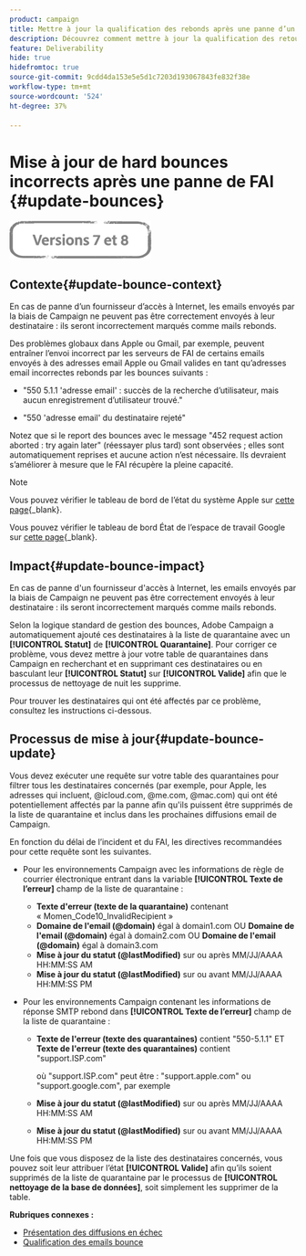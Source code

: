 ```yaml
---
product: campaign
title: Mettre à jour la qualification des rebonds après une panne d’un FAI
description: Découvrez comment mettre à jour la qualification des retours après une panne dʼun fournisseur dʼaccès à Internet
feature: Deliverability
hide: true
hidefromtoc: true
source-git-commit: 9cdd4da153e5e5d1c7203d193067843fe832f38e
workflow-type: tm+mt
source-wordcount: '524'
ht-degree: 37%

---
```


# Mise à jour de hard bounces incorrects après une panne de FAI {#update-bounces}

![](../../assets/common.svg)

## Contexte{#update-bounce-context}

En cas de panne d’un fournisseur d’accès à Internet, les emails envoyés par la biais de Campaign ne peuvent pas être correctement envoyés à leur destinataire : ils seront incorrectement marqués comme mails rebonds.

Des problèmes globaux dans Apple ou Gmail, par exemple, peuvent entraîner l’envoi incorrect par les serveurs de FAI de certains emails envoyés à des adresses email Apple ou Gmail valides en tant qu’adresses email incorrectes rebonds par les bounces suivants :

* &quot;550 5.1.1 &#39;adresse email&#39; : succès de la recherche d’utilisateur, mais aucun enregistrement d’utilisateur trouvé.&quot;

* &quot;550 &#39;adresse email&#39; du destinataire rejeté&quot;

Notez que si le report des bounces avec le message &quot;452 request action aborted : try again later&quot; (réessayer plus tard) sont observées ; elles sont automatiquement reprises et aucune action n’est nécessaire. Ils devraient s’améliorer à mesure que le FAI récupère la pleine capacité.

>[!NOTE]
>
>Vous pouvez vérifier le tableau de bord de l’état du système Apple sur [cette page](https://www.apple.com/fr/support/systemstatus/){_blank}.
>
>Vous pouvez vérifier le tableau de bord État de l’espace de travail Google sur [cette page](https://www.google.com/appsstatus#hl=fr&amp;v=status){_blank}.

## Impact{#update-bounce-impact}

En cas de panne d&#39;un fournisseur d&#39;accès à Internet, les emails envoyés par la biais de Campaign ne peuvent pas être correctement envoyés à leur destinataire : ils seront incorrectement marqués comme mails rebonds.

Selon la logique standard de gestion des bounces, Adobe Campaign a automatiquement ajouté ces destinataires à la liste de quarantaine avec un **[!UICONTROL Statut]** de **[!UICONTROL Quarantaine]**. Pour corriger ce problème, vous devez mettre à jour votre table de quarantaines dans Campaign en recherchant et en supprimant ces destinataires ou en basculant leur **[!UICONTROL Statut]** sur **[!UICONTROL Valide]** afin que le processus de nettoyage de nuit les supprime.

Pour trouver les destinataires qui ont été affectés par ce problème, consultez les instructions ci-dessous.

## Processus de mise à jour{#update-bounce-update}

Vous devez exécuter une requête sur votre table des quarantaines pour filtrer tous les destinataires concernés (par exemple, pour Apple, les adresses qui incluent, @icloud.com, @me.com, @mac.com) qui ont été potentiellement affectés par la panne afin qu&#39;ils puissent être supprimés de la liste de quarantaine et inclus dans les prochaines diffusions email de Campaign.

En fonction du délai de l’incident et du FAI, les directives recommandées pour cette requête sont les suivantes.

* Pour les environnements Campaign avec les informations de règle de courrier électronique entrant dans la variable **[!UICONTROL Texte de l’erreur]** champ de la liste de quarantaine :

   * **Texte d&#39;erreur (texte de la quarantaine)** contenant « Momen_Code10_InvalidRecipient »
   * **Domaine de l&#39;email (@domain)** égal à domain1.com OU **Domaine de l&#39;email (@domain)** égal à domain2.com OU **Domaine de l&#39;email (@domain)** égal à domain3.com
   * **Mise à jour du statut (@lastModified)** sur ou après MM/JJ/AAAA HH:MM:SS AM
   * **Mise à jour du statut (@lastModified)** sur ou avant MM/JJ/AAAA HH:MM:SS PM

* Pour les environnements Campaign contenant les informations de réponse SMTP rebond dans **[!UICONTROL Texte de l’erreur]** champ de la liste de quarantaine :

   * **Texte de l&#39;erreur (texte des quarantaines)** contient &quot;550-5.1.1&quot; ET **Texte de l&#39;erreur (texte des quarantaines)** contient &quot;support.ISP.com&quot;

      où &quot;support.ISP.com&quot; peut être : &quot;support.apple.com&quot; ou &quot;support.google.com&quot;, par exemple

   * **Mise à jour du statut (@lastModified)** sur ou après MM/JJ/AAAA HH:MM:SS AM
   * **Mise à jour du statut (@lastModified)** sur ou avant MM/JJ/AAAA HH:MM:SS PM


Une fois que vous disposez de la liste des destinataires concernés, vous pouvez soit leur attribuer l’état **[!UICONTROL Valide]** afin qu’ils soient supprimés de la liste de quarantaine par le processus de **[!UICONTROL nettoyage de la base de données]**, soit simplement les supprimer de la table.

**Rubriques connexes :**
* [Présentation des diffusions en échec](understanding-delivery-failures.md)
* [Qualification des emails bounce   ](understanding-delivery-failures.md#bounce-mail-qualification)
